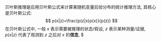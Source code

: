 贝叶斯推理是应用贝叶斯公式来计算某随机变量后验分布的统计推理方法, 其核心是贝叶斯公式: 
$$
p(x|z)=\frac{p(z|x)p(x)}{p(z)}
$$
在贝叶斯公式中, 一般 $x$ 表示需要被推理的状态/假设, $z$ 表示某种测量/证据, $p(x|z)$ 代表了观测到 $z$ 之后对 $x$ 的**信念**, $